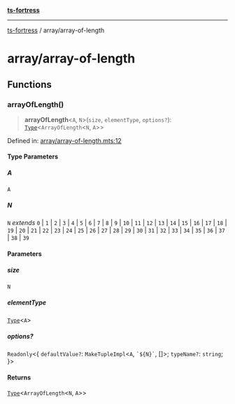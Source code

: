 [**ts-fortress**](../README.md)

---

[ts-fortress](../README.md) / array/array-of-length

# array/array-of-length

## Functions

### arrayOfLength()

> **arrayOfLength**\<`A`, `N`\>(`size`, `elementType`, `options?`): [`Type`](../type.md#type)\<`ArrayOfLength`\<`N`, `A`\>\>

Defined in: [array/array-of-length.mts:12](https://github.com/noshiro-pf/ts-fortress/blob/main/src/array/array-of-length.mts#L12)

#### Type Parameters

##### A

`A`

##### N

`N` _extends_ `0` \| `1` \| `2` \| `3` \| `4` \| `5` \| `6` \| `7` \| `8` \| `9` \| `10` \| `11` \| `12` \| `13` \| `14` \| `15` \| `16` \| `17` \| `18` \| `19` \| `20` \| `21` \| `22` \| `23` \| `24` \| `25` \| `26` \| `27` \| `28` \| `29` \| `30` \| `31` \| `32` \| `33` \| `34` \| `35` \| `36` \| `37` \| `38` \| `39`

#### Parameters

##### size

`N`

##### elementType

[`Type`](../type.md#type)\<`A`\>

##### options?

`Readonly`\<\{ `defaultValue?`: `MakeTupleImpl`\<`A`, `` `${N}` ``, \[\]\>; `typeName?`: `string`; \}\>

#### Returns

[`Type`](../type.md#type)\<`ArrayOfLength`\<`N`, `A`\>\>
